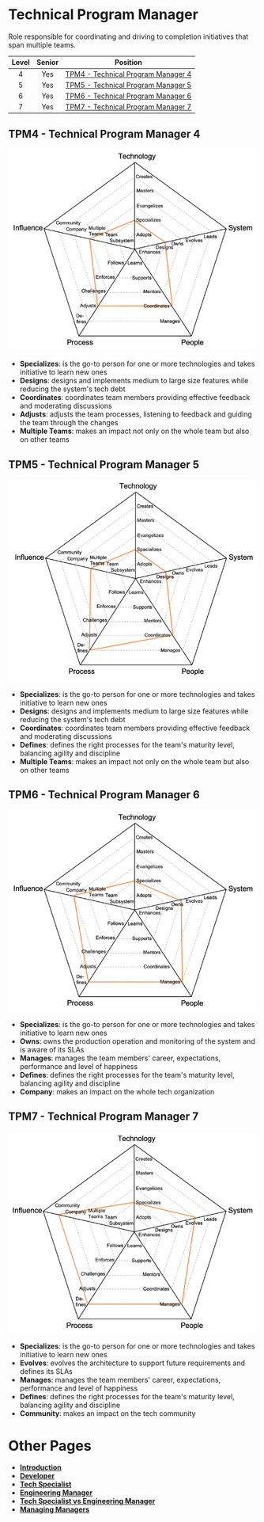 # Technical Program Manager

Role responsible for coordinating and driving to completion initiatives that span multiple teams.

| Level | Senior |                                 Position                                  |
| :---: | :----: | :-----------------------------------------------------------------------: |
|   4   |  Yes   | [TPM4 - Technical Program Manager 4](#tpm4---technical-program-manager-4) |
|   5   |  Yes   | [TPM5 - Technical Program Manager 5](#tpm5---technical-program-manager-5) |
|   6   |  Yes   | [TPM6 - Technical Program Manager 6](#tpm6---technical-program-manager-6) |
|   7   |  Yes   | [TPM7 - Technical Program Manager 7](#tpm7---technical-program-manager-7) |

## TPM4 - Technical Program Manager 4

<picture>
  <source media="(prefers-color-scheme: dark)" srcset="charts/technicalprogrammanager-4-dark.png"/>
  <source media="(prefers-color-scheme: light)" srcset="charts/technicalprogrammanager-4.png"/>
  <img alt="Technical Program Manager 4" src="charts/technicalprogrammanager-4.png"/>
</picture>

- **Specializes**: is the go-to person for one or more technologies and takes initiative to learn new ones
- **Designs**: designs and implements medium to large size features while reducing the system's tech debt
- **Coordinates**: coordinates team members providing effective feedback and moderating discussions
- **Adjusts**: adjusts the team processes, listening to feedback and guiding the team through the changes
- **Multiple Teams**: makes an impact not only on the whole team but also on other teams

## TPM5 - Technical Program Manager 5

<picture>
  <source media="(prefers-color-scheme: dark)" srcset="charts/technicalprogrammanager-5-dark.png"/>
  <source media="(prefers-color-scheme: light)" srcset="charts/technicalprogrammanager-5.png"/>
  <img alt="Technical Program Manager 5" src="charts/technicalprogrammanager-5.png"/>
</picture>

- **Specializes**: is the go-to person for one or more technologies and takes initiative to learn new ones
- **Designs**: designs and implements medium to large size features while reducing the system's tech debt
- **Coordinates**: coordinates team members providing effective feedback and moderating discussions
- **Defines**: defines the right processes for the team's maturity level, balancing agility and discipline
- **Multiple Teams**: makes an impact not only on the whole team but also on other teams

## TPM6 - Technical Program Manager 6

<picture>
  <source media="(prefers-color-scheme: dark)" srcset="charts/technicalprogrammanager-6-dark.png"/>
  <source media="(prefers-color-scheme: light)" srcset="charts/technicalprogrammanager-6.png"/>
  <img alt="Technical Program Manager 6" src="charts/technicalprogrammanager-6.png"/>
</picture>

- **Specializes**: is the go-to person for one or more technologies and takes initiative to learn new ones
- **Owns**: owns the production operation and monitoring of the system and is aware of its SLAs
- **Manages**: manages the team members' career, expectations, performance and level of happiness
- **Defines**: defines the right processes for the team's maturity level, balancing agility and discipline
- **Company**: makes an impact on the whole tech organization

## TPM7 - Technical Program Manager 7

<picture>
  <source media="(prefers-color-scheme: dark)" srcset="charts/technicalprogrammanager-7-dark.png"/>
  <source media="(prefers-color-scheme: light)" srcset="charts/technicalprogrammanager-7.png"/>
  <img alt="Technical Program Manager 7" src="charts/technicalprogrammanager-7.png"/>
</picture>

- **Specializes**: is the go-to person for one or more technologies and takes initiative to learn new ones
- **Evolves**: evolves the architecture to support future requirements and defines its SLAs
- **Manages**: manages the team members' career, expectations, performance and level of happiness
- **Defines**: defines the right processes for the team's maturity level, balancing agility and discipline
- **Community**: makes an impact on the tech community

# Other Pages

- [**Introduction**](README.md)
- [**Developer**](Developer.md)
- [**Tech Specialist**](TechSpecialist.md)
- [**Engineering Manager**](EngineeringManager.md)
- [**Tech Specialist vs Engineering Manager**](TechSpecialist-EngineeringManager.md)
- [**Managing Managers**](Managing-Managers.md)
